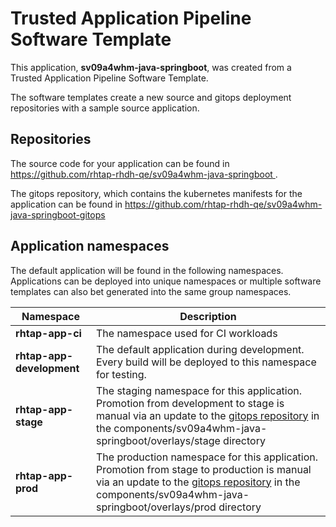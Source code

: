 # Trusted Application Pipeline Software Template

This application, **sv09a4whm-java-springboot**, was created from a Trusted Application Pipeline Software Template.

The software templates create a new source and gitops deployment repositories with a sample source application. 

## Repositories

The source code for your application can be found in [https://github.com/rhtap-rhdh-qe/sv09a4whm-java-springboot ](https://github.com/rhtap-rhdh-qe/sv09a4whm-java-springboot ).
 
The gitops repository, which contains the kubernetes manifests for the application can be found in 
[https://github.com/rhtap-rhdh-qe/sv09a4whm-java-springboot-gitops ](https://github.com/rhtap-rhdh-qe/sv09a4whm-java-springboot-gitops ) 

## Application namespaces 

The default application will be found in the following namespaces. Applications can be deployed into unique namespaces or multiple software templates can also bet generated into the same group namespaces.  

|  Namespace   |  Description   |  
| -------- | -------- |
| **rhtap-app-ci** | The namespace used for CI workloads |
| **rhtap-app-development** | The default application during development. Every build will be deployed to this namespace for testing. |
| **rhtap-app-stage** | The staging namespace for this application. Promotion from development to stage is manual via an update to the [gitops repository](https://github.com/rhtap-rhdh-qe/sv09a4whm-java-springboot-gitops ) in the components/sv09a4whm-java-springboot/overlays/stage directory |
| **rhtap-app-prod** | The production namespace for this application. Promotion from stage to production is manual via an update to the [gitops repository](https://github.com/rhtap-rhdh-qe/sv09a4whm-java-springboot-gitops ) in the components/sv09a4whm-java-springboot/overlays/prod directory |